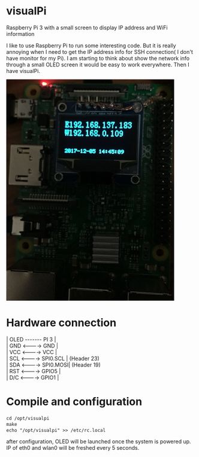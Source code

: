 # visualPi
Raspberry Pi 3 with a small screen to display IP address and WiFi information 

I like to use Raspberry Pi to run some interesting code. But it is really annoying when I need to get the IP address info for SSH connection( I don't have monitor for my Pi). I am starting to think about show the network info through a small OLED screen it would be easy to work everywhere. Then I have visualPi. 

![Raspberry PI 3 with OLED](https://github.com/haoranstone/visualPi/blob/master/pictures/model.jpg)


# Hardware connection  
  | OLED    -------      PI 3   |  
  | GND      <---->      GND    |  
  | VCC      <---->      VCC    |  
  | SCL      <---->    SPI0.SCL | (Header 23)  
  | SDA      <---->    SPI0.MOSI| (Header 19)  
  | RST      <---->    GPIO5    |  
  | D/C      <---->    GPIO1    |  
  
# Compile and configuration
  ```shell
  cd /opt/visualpi
  make 
  echo "/opt/visualpi" >> /etc/rc.local
  ```
  after configuration, OLED will be launched once the system is powered up. IP of eth0 and wlan0 will be freshed every 5 seconds.
